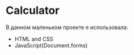 <h1>Calculator </h1>

В данном маленьком проекте я использовала:
* HTML  and CSS
* JavaScript(Document.forms)
